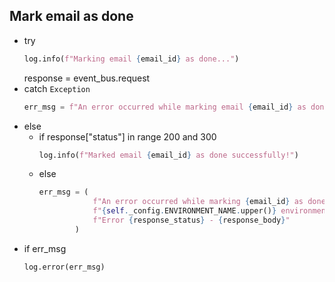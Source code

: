 ## Mark email as done


* try
   ```python
   log.info(f"Marking email {email_id} as done...")
   ```
   response = event_bus.request
* catch `Exception`
    ```python
    err_msg = f"An error occurred while marking email {email_id} as done. {e}"
    ```
* else 
    * if response["status"] in range 200 and 300
        ```python
        log.info(f"Marked email {email_id} as done successfully!")
        ```
    * else
        ```python
        err_msg = (
                    f"An error occurred while marking {email_id} as done in "
                    f"{self._config.ENVIRONMENT_NAME.upper()} environment. "
                    f"Error {response_status} - {response_body}"
                )
        ```
* if err_msg
    ```python
    log.error(err_msg)
    ```
